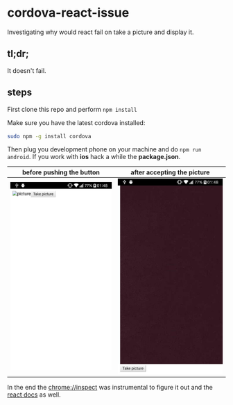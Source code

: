 # cordova-react-issue

Investigating why would react fail on take a picture and display it.

## tl;dr;

It doesn't fail.

## steps

First clone this repo and perform `npm install`

Make sure you have the latest cordova installed:

```bash
sudo npm -g install cordova
```

Then plug you development phone on your machine and do `npm run android`.
If you work with **ios** hack a while the **package.json**.

| before pushing the button | after accepting the picture |
| ------------------------- | --------------------------- |
| ![before](before.jpg)     | ![after](after.jpg)         |

In the end the [chrome://inspect](https://developers.google.com/web/tools/chrome-devtools/remote-debugging/webviews)
was instrumental to figure it out and the [react docs](https://reactjs.org/docs/handling-events.html)
as well.
